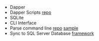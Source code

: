 - Dapper
- Dapper Scripts [repo](https://github.com/null511/Dapper.Scripts)
- SQLite
- CLI Interface
- Parse command line 
[repo](https://github.com/commandlineparser/commandline)
[sample](https://makolyte.com/csharp-parsing-commands-and-arguments-in-a-console-app/)
- Sync to SQL Server Database [framework](https://github.com/sqlite-sync/SQLite-sync.com)